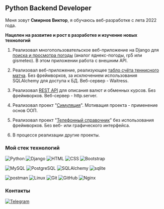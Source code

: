 ## Python Backend Developer

Меня зовут **Смирнов Виктор**, я обучаюсь веб-разработке с лета 2022 года.

**Нацелен на развитие и рост в разработке и изучение новых технологий**

1. Реализовал многопользовательское веб-приложение на Django для [поиска и просмотра погоды](https://github.com/Victor-Smirnoff/weather) (аналог яднекс-погоды, rp5 или gismeteo). В этом приложении работа с внешним API.

2. Реализовал веб-приложение, реализующее [табло счёта теннисного матча](https://github.com/Victor-Smirnoff/TennisScoreboard). Без фреймворков, за исключением использования SQLAlchemy для доступа к БД. Веб-сервер - Waitress.
   
3. Реализовал [REST API](https://github.com/Victor-Smirnoff/currency_exchange) для описания валют и обменных курсов. Без фреймворков. Веб-сервер - http.server.

4. Реализовал проект "[Симуляция](https://github.com/Victor-Smirnoff/simulation)". Мотивация проекта - применение основ ООП.

5. Реализовал проект "[Телефонный справочник](https://github.com/Victor-Smirnoff/phone_directory_repository)" без использования фреймворков. Без веб- или графического интерфейса.

6. В процессе реализации другие проекты.

### Мой стек технологий

![Python](https://img.shields.io/badge/Python-333?style=for-the-badge&logo=python&logoColor=yellow)
![Django](https://img.shields.io/badge/Django-333?style=for-the-badge&logo=django&logoColor=green)
![HTML](https://img.shields.io/badge/-HTML-333?style=for-the-badge&logo=html5)
![CSS](https://img.shields.io/badge/-CSS-333?style=for-the-badge&logo=css3&logoColor=blue)
![Bootstrap](https://img.shields.io/badge/-Bootstrap-333?style=for-the-badge&logo=Bootstrap)

![MySQL](https://img.shields.io/badge/mysql-333?style=for-the-badge&logo=mysql)
![PostgreSQL](https://img.shields.io/badge/PostgreSQL-333?style=for-the-badge&logo=PostgreSQL)
![SQLAlchemy](https://img.shields.io/badge/SQLAlchemy-333?style=for-the-badge&logo=SQLAlchemy)
![sqlite](https://img.shields.io/badge/sqlite-333?style=for-the-badge&logo=sqlite)

![postman](https://img.shields.io/badge/postman-333?style=for-the-badge&logo=postman)
![Linux](https://img.shields.io/badge/linux-333?style=for-the-badge&logo=linux)
![Git](https://img.shields.io/badge/git-333?style=for-the-badge&logo=git)
![GitHub](https://img.shields.io/badge/GitHub-333?style=for-the-badge&logo=GitHub)
![Nginx](https://img.shields.io/badge/Nginx-333?style=for-the-badge&logo=Nginx&logoColor=green)

### Контакты

[![Telegram](https://img.shields.io/badge/-Telegram-333?style=for-the-badge&logo=telegram&logoColor=27A0D9)](https://t.me/csatom/)
